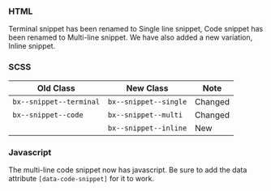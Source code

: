 ### HTML

Terminal snippet has been renamed to Single line snippet, Code snippet has been
renamed to Multi-line snippet. We have also added a new variation, Inline
snippet.

### SCSS

| Old Class               | New Class             | Note    |
| ----------------------- | --------------------- | ------- |
| `bx--snippet--terminal` | `bx--snippet--single` | Changed |
| `bx--snippet--code`     | `bx--snippet--multi`  | Changed |
|                         | `bx--snippet--inline` | New     |

### Javascript

The multi-line code snippet now has javascript. Be sure to add the data
attribute `[data-code-snippet]` for it to work.
